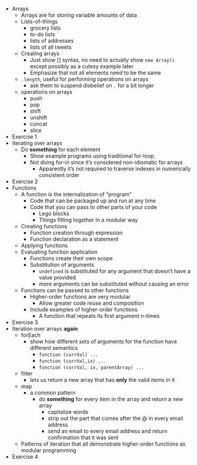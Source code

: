 -   Arrays
    -   Arrays are for storing variable amounts of data
    -   Lists-of-things
        -   grocery lists
        -   to-do lists
        -   lists of addresses
        -   lists of all tweets
    -   Creating arrays
        -   Just show [] syntax, no need to actually show `new Array()` except possibly as a cutesy example later
        -   Emphasize that not all elements need to be the same
    -   `.length`, useful for performing operations on arrays
        -   ask them to suspend disbelief on `.` for a bit longer
    -   operations on arrays
        -   push
        -   pop
        -   shift
        -   unshift
        -   concat
        -   slice
-   Exercise 1
-   Iterating over arrays
    -   Do **something** for each element
        -   Show example programs using traditional for-loop
        -   Not doing for-in since it&rsquo;s considered non-idiomatic for arrays
            -   Apparently it&rsquo;s not required to traverse indexes in numerically consistent order
-   Exercise 2
-   Functions
    -   A function is the internalization of &ldquo;program&rdquo;
        -   Code that can be packaged up and run at any time
        -   Code that you can pass to other parts of your code
            -   Lego blocks
            -   Things fitting together in a modular way
    -   Creating functions
        -   Function creation through expression
        -   Function declaration as a statement
    -   Applying functions
    -   Evaluating function application
        -   Functions create their own scope
        -   Substitution of arguments
            -   `undefined` is substituted for any argument that doesn&rsquo;t have a value provided
            -   more arguments can be substituted without causing an error
    -   Functions can be passed to other functions
        -   Higher-order functions are very modular
            -   Allow greater code reuse and composition
        -   Include examples of higher-order functions 
            -   A function that repeats its first argument n-times
-   Exercise 3
-   Iteration over arrays **again**
    -   forEach
        -   show how different sets of arguments for the function have different semantics
            -   `function (currVal) ...`
            -   `function (currVal,ix) ...`
            -   `function (currVal, ix, parentArray) ...`
    -   filter
        -   lets us return a new array that has **only** the valid items in it
    -   map
        -   a common pattern
            -   do **something** for every item in the array and return a new array
                -   capitalize words
                -   strip out the part that comes after the @ in every email address
                -   send an email to every email address and return confirmation that it was sent
    -   Patterns of iteration that all demonstrate higher-order functions as modular programming
-   Exercise 4
